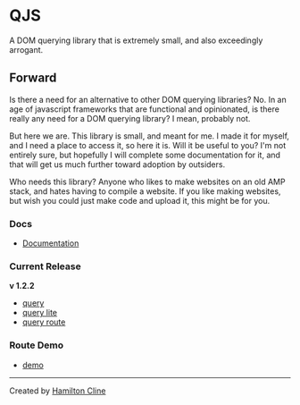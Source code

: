 # QJS

A DOM querying library that is extremely small, and also exceedingly arrogant.

## Forward

Is there a need for an alternative to other DOM querying libraries? No. In an age of javascript frameworks that are functional and opinionated, is there really any need for a DOM querying library? I mean, probably not.

But here we are. This library is small, and meant for me. I made it for myself, and I need a place to access it, so here it is. Will it be useful to you? I'm not entirely sure, but hopefully I will complete some documentation for it, and that will get us much further toward adoption by outsiders.

Who needs this library? Anyone who likes to make websites on an old AMP stack, and hates having to compile a website. If you like making websites, but wish you could just make code and upload it, this might be for you.

### Docs

- [Documentation](http://hdraws.com/qjs/docs)

### Current Release

**v 1.2.2**

- [query](https://cdn.jsdelivr.net/gh/bronkula/qjs@v1.2.2/dist/query.min.js)
- [query lite](https://cdn.jsdelivr.net/gh/bronkula/qjs@v1.2.2/dist/query-lite.min.js)
- [query route](https://cdn.jsdelivr.net/gh/bronkula/qjs@v1.2.2/dist/query-route.min.js)

### Route Demo

- [demo](https://bronkula.github.io/qjs/)

---

Created by [Hamilton Cline](https://hdraws.com)
